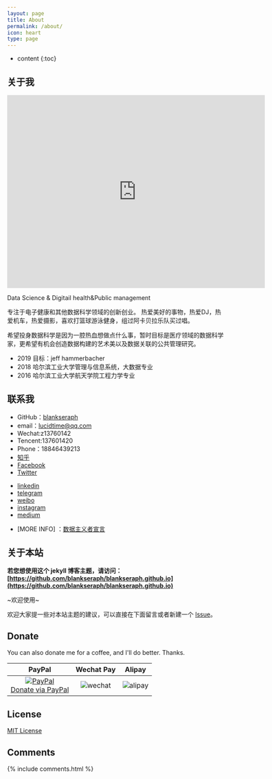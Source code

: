 ```yaml
---
layout: page
title: About
permalink: /about/
icon: heart
type: page
---
```


* content
{:toc}

## 关于我

<iframe src="https://ftp.bmp.ovh/imgs/2019/10/b184133906c7df14.jpg" style="border: 0;height: 450px;width: 600px;overflow: hidden;" frameBorder="0"></iframe>

Data Science & Digitail health&Public management

专注于电子健康和其他数据科学领域的创新创业。
热爱美好的事物，热爱DJ，热爱机车，热爱摄影，喜欢打篮球游泳健身，组过阿卡贝拉乐队买过唱。

希望投身数据科学是因为一腔热血想做点什么事，暂时目标是医疗领域的数据科学家，更希望有机会创造数据构建的艺术美以及数据关联的公共管理研究。


* 2019 目标：jeff hammerbacher
* 2018 哈尔滨工业大学管理与信息系统，大数据专业
* 2016 哈尔滨工业大学航天学院工程力学专业

## 联系我

* GitHub：[blankseraph](https://github.com/blankseraph)
* email：lucidtime@qq.com
* Wechat:z13760142
* Tencent:137601420
* Phone：18846439213
* [知乎](https://www.zhihu.com/people/blankseraph)
* [Facebook](https://www.facebook.com/blankseraph)
* [Twitter](https://twitter.com/blank_seraph)
<!-- * [researchgate](https://www.researchgate.net/profile/Yongqi_Li5) -->
* [linkedin](https://www.linkedin.com/in/blankseraph)
* [telegram](https://t.me/blankseraph)
* [weibo](https://weibo.com/blankseraph)
* [instagram](https://www.instagram.com/blankseraph)
* [medium](https://medium.com/@blankseraph)

<!-- * [yuque](https://www.yuque.com/wuage)
* [indoQ](https://www.infoq.cn/profile/1687550) -->
* [MORE INFO] ：[数据主义者宣言](https://www.researchgate.net/publication/334908616_shujukexue-goujiangongchanzhuyirenleimingyungongtongtixinlantu)

<!-- * [MY CV]：[My resume](http://blankseraph.top/resume/) -->

## 关于本站

**若您想使用这个 jekyll 博客主题，请访问：[https://github.com/blankseraph/blankseraph.github.io](https://github.com/blankseraph/blankseraph.github.io)**

~欢迎使用~

欢迎大家提一些对本站主题的建议，可以直接在下面留言或者新建一个 [Issue](https://github.com/blankseraph/blankseraph.github.io/issues)。
## Donate

You can also donate me for a coffee, and I'll do better. Thanks.

|                                                                     PayPal                                                                     |                                 Wechat Pay                                  |                                   Alipay                                    |
|:----------------------------------------------------------------------------------------------------------------------------------------------:|:---------------------------------------------------------------------------:|:---------------------------------------------------------------------------:|
| [![PayPal](https://www.paypalobjects.com/webstatic/paypalme/images/pp_logo_small.png)<br>Donate via PayPal ](https://www.paypal.me/wuage) | ![wechat](https://i.loli.net/2019/09/24/RUVTb4m2itk6LuE.png) | ![alipay](https://i.loli.net/2019/09/24/1Kjne9tWOEvNwph.jpg) |


## License

[MIT License](https://github.com/Gaohaoyang/gaohaoyang.github.io/blob/master/LICENSE.md)


## Comments

{% include comments.html %}
